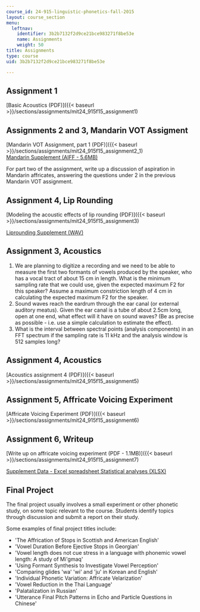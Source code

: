 ```yaml
---
course_id: 24-915-linguistic-phonetics-fall-2015
layout: course_section
menu:
  leftnav:
    identifier: 3b2b7132f2d9ce21bce983271f8be53e
    name: Assignments
    weight: 50
title: Assignments
type: course
uid: 3b2b7132f2d9ce21bce983271f8be53e

---
```


Assignment 1
------------

[Basic Acoustics (PDF)]({{< baseurl >}}/sections/assignments/mit24_915f15_assignment1)

Assignments 2 and 3, Mandarin VOT Assigment
-------------------------------------------

[Mandarin VOT Assignment, part 1 (PDF)]({{< baseurl >}}/sections/assignments/mit24_915f15_assignment2_1)  
[Mandarin Supplement (AIFF - 5.6MB)](/coursemedia/24-915-linguistic-phonetics-fall-2015/0910b25673245fed704780593dce87e9_mandarin.aiff)

For part two of the assignment, write up a discussion of aspiration in Mandarin affricates, answering the questions under 2 in the previous Mandarin VOT assignment.

Assignment 4, Lip Rounding
--------------------------

[Modeling the acoustic effects of lip rounding (PDF)]({{< baseurl >}}/sections/assignments/mit24_915f15_assignment3)

[Liprounding Supplement (WAV)](/coursemedia/24-915-linguistic-phonetics-fall-2015/37e98ad25cb15569b2e92f8cde589e04_liprounding.wav)

Assignment 3, Acoustics
-----------------------

1.  We are planning to digitize a recording and we need to be able to measure the first two formants of vowels produced by the speaker, who has a vocal tract of about 15 cm in length. What is the minimum sampling rate that we could use, given the expected maximum F2 for this speaker? Assume a maximum constriction length of 4 cm in calculating the expected maximum F2 for the speaker.
2.  Sound waves reach the eardrum through the ear canal (or external auditory meatus). Given the ear canal is a tube of about 2.5cm long, open at one end, what effect will it have on sound waves? (Be as precise as possible - i.e. use a simple calculation to estimate the effect).
3.  What is the interval between spectral points (analysis components) in an FFT spectrum if the sampling rate is 11 kHz and the analysis window is 512 samples long?

Assignment 4, Acoustics
-----------------------

[Acoustics assignment 4 (PDF)]({{< baseurl >}}/sections/assignments/mit24_915f15_assignment5)

Assignment 5, Affricate Voicing Experiment
------------------------------------------

[Affricate Voicing Experiment (PDF)]({{< baseurl >}}/sections/assignments/mit24_915f15_assignment6)

Assignment 6, Writeup
---------------------

[Write up on affricate voicing experiment (PDF - 1.1MB)]({{< baseurl >}}/sections/assignments/mit24_915f15_assignment7)

[Supplement Data - Excel spreadsheet Statistical analyses (XLSX)](/coursemedia/24-915-linguistic-phonetics-fall-2015/18b130e84665643a9341fd075c2e7936_affricate_data_dist.xlsx)

Final Project
-------------

The final project usually involves a small experiment or other phonetic study, on some topic relevant to the course. Students identify topics through discussion and submit a report on their study.

Some examples of final project titles include:

*   'The Affrication of Stops in Scottish and American English'
*   'Vowel Duration Before Ejective Stops in Georgian'
*   'Vowel length does not cue stress in a language with phonemic vowel length: A study of Mi'gmaq'
*   'Using Formant Synthesis to Investigate Vowel Perception'
*   'Comparing glides 'wa' 'wi' and 'ju' in Korean and English'
*   'Individual Phonetic Variation: Affricate Velarization'
*   'Vowel Reduction in the Thai Language'
*   'Palatalization in Russian'
*   'Utterance Final Pitch Patterns in Echo and Particle Questions in Chinese'